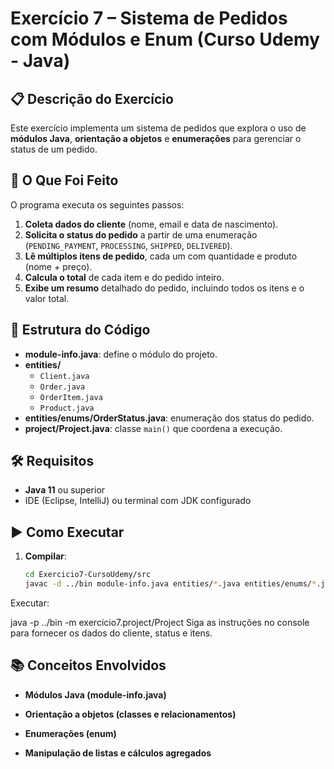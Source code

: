 # Exercício 7 – Sistema de Pedidos com Módulos e Enum (Curso Udemy - Java)

## 📋 Descrição do Exercício
Este exercício implementa um sistema de pedidos que explora o uso de **módulos Java**, **orientação a objetos** e **enumerações** para gerenciar o status de um pedido.

## 🧠 O Que Foi Feito
O programa executa os seguintes passos:

1. **Coleta dados do cliente** (nome, email e data de nascimento).  
2. **Solicita o status do pedido** a partir de uma enumeração (`PENDING_PAYMENT`, `PROCESSING`, `SHIPPED`, `DELIVERED`).  
3. **Lê múltiplos itens de pedido**, cada um com quantidade e produto (nome + preço).  
4. **Calcula o total** de cada item e do pedido inteiro.  
5. **Exibe um resumo** detalhado do pedido, incluindo todos os itens e o valor total.

## 📁 Estrutura do Código
- **module-info.java**: define o módulo do projeto.  
- **entities/**  
  - `Client.java`  
  - `Order.java`  
  - `OrderItem.java`  
  - `Product.java`  
- **entities/enums/OrderStatus.java**: enumeração dos status do pedido.  
- **project/Project.java**: classe `main()` que coordena a execução.

## 🛠️ Requisitos
- **Java 11** ou superior  
- IDE (Eclipse, IntelliJ) ou terminal com JDK configurado  

## ▶️ Como Executar
1. **Compilar**:  
   ```bash
   cd Exercicio7-CursoUdemy/src
   javac -d ../bin module-info.java entities/*.java entities/enums/*.java project/Project.java
Executar:

java -p ../bin -m exercicio7.project/Project
Siga as instruções no console para fornecer os dados do cliente, status e itens.

## 📚 Conceitos Envolvidos
- **Módulos Java (module-info.java)**

- **Orientação a objetos (classes e relacionamentos)**

- **Enumerações (enum)**

- **Manipulação de listas e cálculos agregados**
